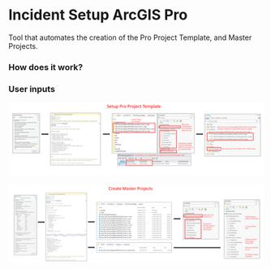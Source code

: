 # Incident Setup ArcGIS Pro

Tool that automates the creation of the Pro Project Template, and Master Projects.

### How does it work?



### User inputs
   


![screenshot_IncidentSetupArcGISPro_1.png](/docs/screenshot_IncidentSetupArcGISPro_1.png?raw=true)

![screenshot_IncidentSetupArcGISPro_2.png](/docs/screenshot_IncidentSetupArcGISPro_2.png?raw=true)
